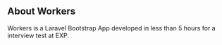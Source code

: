 

## About Workers

Workers is a Laravel Bootstrap App developed in less than 5 hours for a interview test at EXP.